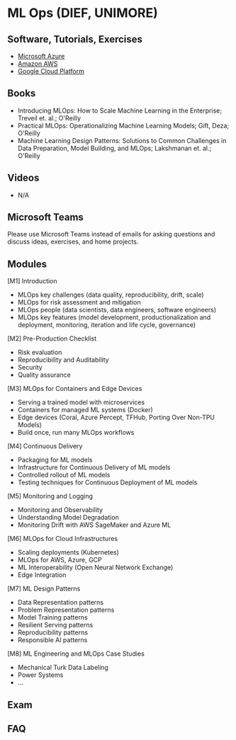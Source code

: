 # ML Ops (DIEF, UNIMORE)

## Software, Tutorials, Exercises
* [Microsoft Azure](https://azure.microsoft.com/en-gb/)
* [Amazon AWS]()
* [Google Cloud Platform]()

## Books
* Introducing MLOps: How to Scale Machine Learning in the Enterprise; Treveil et. al.; O'Reilly
* Practical MLOps: Operationalizing Machine Learning Models; Gift, Deza; O'Reilly
* Machine Learning Design Patterns: Solutions to Common Challenges in Data Preparation, Model Building, and MLOps; Lakshmanan et. al.; O'Reilly

## Videos
* N/A


## Microsoft Teams
Please use Microsoft Teams instead of emails for asking questions and discuss ideas, exercises, and home projects.


## Modules
[M1] Introduction
* MLOps key challenges (data quality, reproducibility, drift, scale)
* MLOps for risk assessment and mitigation
* MLOps people (data scientists, data engineers, software engineers)
* MLOps key features (model development, productionalization and deployment, monitoring, iteration and life cycle, governance)

[M2] Pre-Production Checklist
* Risk evaluation
* Reproducibility and Auditability
* Security
* Quality assurance

[M3] MLOps for Containers and Edge Devices
* Serving a trained model with microservices
* Containers for managed ML systems (Docker)
* Edge devices (Coral, Azure Percept, TFHub, Porting Over Non-TPU Models)
* Build once, run many MLOps workflows

[M4] Continuous Delivery
* Packaging for ML models
* Infrastructure for Continuous Delivery of ML models
* Controlled rollout of ML models
* Testing techniques for Continuous Deployment of ML models

[M5] Monitoring and Logging 
* Monitoring and Observability
* Understanding Model Degradation
* Monitoring Drift with AWS SageMaker and Azure ML

[M6] MLOps for Cloud Infrastructures
* Scaling deployments (Kubernetes)
* MLOps for AWS, Azure, GCP
* ML Interoperability (Open Neural Network Exchange)
* Edge Integration

[M7] ML Design Patterns
* Data Representation patterns
* Problem Representation patterns
* Model Training patterns
* Resilient Serving patterns
* Reproducibility patterns
* Responsible AI patterns

[M8] ML Engineering and MLOps Case Studies
* Mechanical Turk Data Labeling 
* Power Systems
* ...

## Exam

## FAQ
